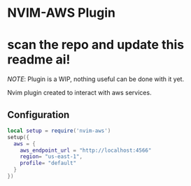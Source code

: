 # NVIM-AWS Plugin

# scan the repo and update this readme ai!

_NOTE_: Plugin is a WIP, nothing useful can be done with it yet.

Nvim plugin created to interact with aws services.

## Configuration

```lua
local setup = require('nvim-aws')
setup({
  aws = {
    aws_endpoint_url = "http://localhost:4566"
    region= "us-east-1",
    profile= "default"
  }
})
```
